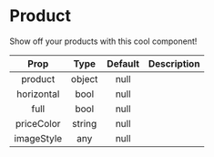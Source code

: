 # Product

Show off your products with this cool component! 

|    Prop    |  Type  | Default | Description |
|:----------:|:------:|:-------:|:-----------:|
|   product  | object |   null  |             |
| horizontal |  bool  |   null  |             |
|    full    |  bool  |   null  |             |
| priceColor | string |   null  |             |
| imageStyle |   any  |   null  |             |
